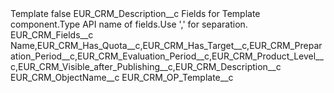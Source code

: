 <?xml version="1.0" encoding="UTF-8"?>
<CustomMetadata xmlns="http://soap.sforce.com/2006/04/metadata" xmlns:xsi="http://www.w3.org/2001/XMLSchema-instance" xmlns:xsd="http://www.w3.org/2001/XMLSchema">
    <label>Template</label>
    <protected>false</protected>
    <values>
        <field>EUR_CRM_Description__c</field>
        <value xsi:type="xsd:string">Fields for Template component.Type API name of fields.Use &apos;,&apos; for separation.</value>
    </values>
    <values>
        <field>EUR_CRM_Fields__c</field>
        <value xsi:type="xsd:string">Name,EUR_CRM_Has_Quota__c,EUR_CRM_Has_Target__c,EUR_CRM_Preparation_Period__c,EUR_CRM_Evaluation_Period__c,EUR_CRM_Product_Level__c,EUR_CRM_Visible_after_Publishing__c,EUR_CRM_Description__c</value>
    </values>
    <values>
        <field>EUR_CRM_ObjectName__c</field>
        <value xsi:type="xsd:string">EUR_CRM_OP_Template__c</value>
    </values>
</CustomMetadata>

